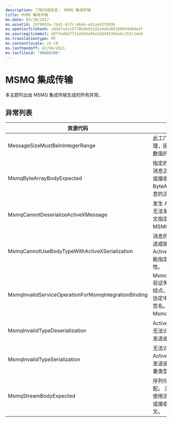 ```yaml
---
description: 了解详细信息： MSMQ 集成传输
title: MSMQ 集成传输
ms.date: 03/30/2017
ms.assetid: 2bf9893a-fbd1-41fc-b6de-a41a44279936
ms.openlocfilehash: a9d47a3a15778bdeb52d2a9ab38610803448de4f
ms.sourcegitcommit: ddf7edb67715a5b9a45e3dd44536dabc153c1de0
ms.translationtype: MT
ms.contentlocale: zh-CN
ms.lasthandoff: 02/06/2021
ms.locfileid: "99686396"
---
```

# <a name="msmq-integration-transport"></a>MSMQ 集成传输

本主题列出由 MSMQ 集成传输生成的所有异常。  
  
## <a name="exception-list"></a>异常列表  
  
|资源代码|资源字符串|  
|-------------------|---------------------|  
|MessageSizeMustBeInIntegerRange|此工厂会对消息进行缓冲处理，因此消息大小必须在整数值的范围之内。|  
|MsmqByteArrayBodyExpected|指定的序列化格式与 MSMQ 消息正文不匹配。 无法发送或接收消息。 序列化格式 ByteArray 要求 MSMQ 消息的正文类型为 byte[]。|  
|MsmqCannotDeserializeActiveXMessage|发生 ActiveX 序列化错误。 无法发送或接收消息。 为正文指定的变量类型与实际 MSMQ 消息正文不匹配。|  
|MsmqCannotUseBodyTypeWithActiveXSerialization|消息的属性不匹配。 无法发送或接收消息。 如果使用 ActiveX 序列化格式，则不能指定 BodyType 消息属性。|  
|MsmqInvalidServiceOperationForMsmqIntegrationBinding|MsmqIntegrationBinding 验证失败。 无法启动服务终结点。 指定绑定不支持指定协定中指定服务操作的方法签名。 更正服务操作以使用 MsmqIntegrationBinding。|  
|MsmqInvalidTypeDeserialization|ActiveX 序列化失败，因为无法识别序列化格式。 无法发送或接收消息。|  
|MsmqInvalidTypeSerialization|无法识别变量类型。 ActiveX 序列化失败。 无法发送或接收消息。 指定的变量类型不受支持。|  
|MsmqStreamBodyExpected|序列化格式与正文内容不匹配。 无法发送或接收消息。 使用流序列化模式只能发送或接收类型为 Stream 的正文。|

